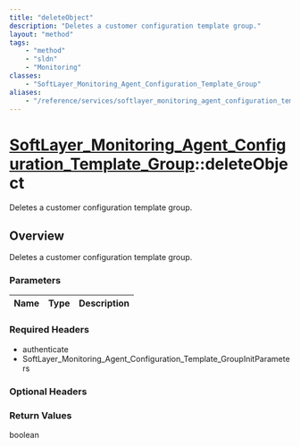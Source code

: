 ```yaml
---
title: "deleteObject"
description: "Deletes a customer configuration template group."
layout: "method"
tags:
    - "method"
    - "sldn"
    - "Monitoring"
classes:
    - "SoftLayer_Monitoring_Agent_Configuration_Template_Group"
aliases:
    - "/reference/services/softlayer_monitoring_agent_configuration_template_group/deleteObject"
---
```

# [SoftLayer_Monitoring_Agent_Configuration_Template_Group](/reference/services/SoftLayer_Monitoring_Agent_Configuration_Template_Group)::deleteObject

Deletes a customer configuration template group.


## Overview 
Deletes a customer configuration template group. 

### Parameters 
|Name | Type | Description |
| --- | --- | --- |


### Required Headers
* authenticate
* SoftLayer_Monitoring_Agent_Configuration_Template_GroupInitParameters

### Optional Headers

### Return Values
boolean

